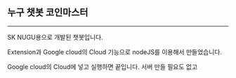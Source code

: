 ## 누구 챗봇 코인마스터

***

SK NUGU용으로 개발된 챗봇입니다.

Extension과 Google cloud의 Cloud 기능으로 nodeJS를 이용해서 만들었습니다.

Google cloud의 Cloud에 넣고 실행하면 끝입니다. 서버 만들 필요도 없고
